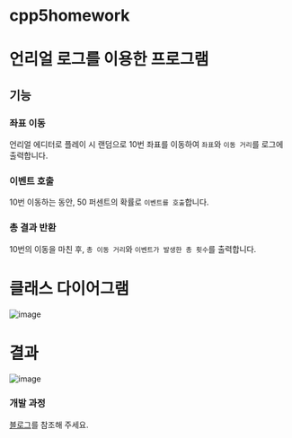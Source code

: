 # cpp5homework
# 언리얼 로그를 이용한 프로그램

## 기능

### 좌표 이동

언리얼 에디터로 플레이 시 랜덤으로 10번 좌표를 이동하여 `좌표`와 `이동 거리`를 로그에 출력합니다.

### 이벤트 호출

10번 이동하는 동안, 50 퍼센트의 확률로 `이벤트를 호출`합니다.

### 총 결과 반환

10번의 이동을 마친 후, `총 이동 거리`와 `이벤트가 발생한 총 횟수`를 출력합니다.

# 클래스 다이어그램
![image](https://github.com/user-attachments/assets/322964ab-eda9-40fc-a788-9311f5d470be)


# 결과
![image](https://github.com/user-attachments/assets/c74a8c8e-8fe7-461d-a640-febd99988da4)

### 개발 과정
[블로그](https://hmmterestinguri.tistory.com/39)를 참조해 주세요.

